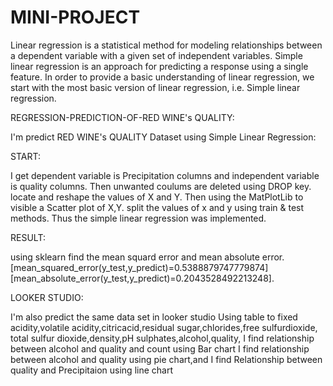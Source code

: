 # MINI-PROJECT
Linear regression is a statistical method for modeling relationships between a dependent variable with a given set of independent variables. 
Simple linear regression is an approach for predicting a response using a single feature. 
In order to provide a basic understanding of linear regression, 
we start with the most basic version of linear regression, 
i.e. Simple linear regression.

REGRESSION-PREDICTION-OF-RED WINE's QUALITY:

I'm predict RED WINE's QUALITY Dataset using Simple Linear Regression:

START:

I get dependent variable is Precipitation columns and independent variable is quality columns. 
Then unwanted coulums are deleted using DROP key. locate and reshape the values of X and Y. 
Then using the MatPlotLib to visible a Scatter plot of X,Y. 
split the values of x and y using train & test methods. 
Thus the simple linear regression was implemented.

RESULT:

using sklearn find the mean squard error and mean absolute error. 
[mean_squared_error(y_test,y_predict)=0.5388879747779874]
[mean_absolute_error(y_test,y_predict)=0.2043528492213248].

LOOKER STUDIO:

I'm also predict the same data set in looker studio Using table to 
fixed acidity,volatile acidity,citricacid,residual sugar,chlorides,free sulfurdioxide,
total sulfur dioxide,density,pH sulphates,alcohol,quality,
I find relationship between alcohol and quality and count using Bar chart 
I find relationship between alcohol and quality using pie chart,and 
I find Relationship between quality and Precipitaion using line chart
